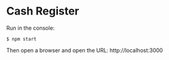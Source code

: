 # Cash Register


Run in the console:
```console
$ npm start
``` 

Then open a browser and open the URL: http://localhost:3000